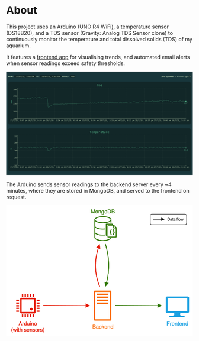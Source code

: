 # About

This project uses an Arduino (UNO R4 WiFi), a temperature sensor (DS18B20), and a TDS sensor (Gravity: Analog TDS Sensor clone) to continuously monitor the temperature and total dissolved solids (TDS) of my aquarium.

It features a [frontend app](https://aquarium-monitor.vercel.app) for visualising trends, and automated email alerts when sensor readings exceed safety thresholds.

<p align="center">
  <img src="./docs/app.png"/>
</p>

The Arduino sends sensor readings to the backend server every ~4 minutes, where they are stored in MongoDB, and served to the frontend on request.

<p align="center">
  <img src="./docs/data-flow-diagram.svg"/>
</p>
